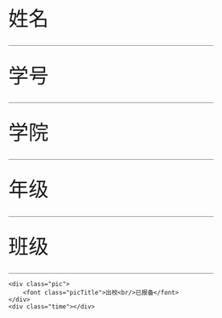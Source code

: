 <!DOCTYPE html>
<html lang="en">
<head>
    <meta charset="en">
    <title>学生进出校报备结果页</title>
    <script src="jquery.js"></script>
</head>
<style>
    .input {
        padding: 1.7rem 0rem;
        font-size: 2.5rem;
        border-bottom: grey solid 0.03rem;
    }

    .right {
        float: right;
        color: #A1A1A1;
    }

    .pic {
        width: 40rem;
        height: 40rem;
        background-color: #1D8FFF;
        margin: 10rem auto 0;
    }

    .time {
        font-size: 4rem;
        font-weight: bold;
        margin: 3rem auto 0;
        text-align: center;
    }

    .picTitle {
        text-align: center;
        font-size: 7rem;
        color: white;
        line-height: 1.7;
        display: inline-block;
        margin: 0 auto;
        width: 100%;
        position: relative;
        top: 8rem;
    }

    input, button {
        width: 20rem;
        height: 4rem;
        margin: 5rem auto 0;
        border: 1px solid;
    }

    input {
        font-size: 2rem;
    }

    .hidden {
        display: none;
    }
</style>
<body>
<div id="div" style="padding: 0rem 3rem;">
    <div class="input">姓名
        <font id="lxm" class="right"></font>
    </div>
    <div class="input">学号
        <font id="lxh" class="right"></font>
    </div>
    <div class="input">学院
        <font id="lxy" class="right"></font>
    </div>
    <div class="input">年级
        <font id="lnj" class="right"></font>
    </div>
    <div class="input">班级
        <font id="lbj" class="right"></font>
    </div>

    <div class="pic">
        <font class="picTitle">出校<br/>已报备</font>
    </div>
    <div class="time"></div>
</div>
<script>
  $("#ok").click(function () {
    $("#form").addClass('hidden')
    $("#div").removeClass('hidden')
    $("#lxm").html($('#xm').val())
    $("#lxh").html($('#xh').val())
    $("#lxy").html($('#xy').val())
    $("#lnj").html($('#nj').val())
    $("#lbj").html($('#bj').val())
    $(".time").html($('#sj').val())
  })
</script>
</body>
</html>
